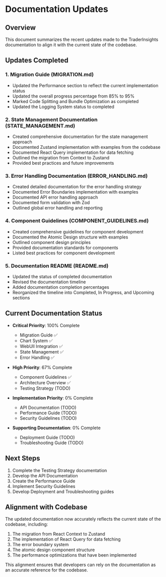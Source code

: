 # Documentation Updates

## Overview

This document summarizes the recent updates made to the TraderInsights documentation to align it with the current state of the codebase.

## Updates Completed

### 1. Migration Guide (MIGRATION.md)
- Updated the Performance section to reflect the current implementation status
- Updated the overall progress percentage from 85% to 95%
- Marked Code Splitting and Bundle Optimization as completed
- Updated the Logging System status to completed

### 2. State Management Documentation (STATE_MANAGEMENT.md)
- Created comprehensive documentation for the state management approach
- Documented Zustand implementation with examples from the codebase
- Documented React Query implementation for data fetching
- Outlined the migration from Context to Zustand
- Provided best practices and future improvements

### 3. Error Handling Documentation (ERROR_HANDLING.md)
- Created detailed documentation for the error handling strategy
- Documented Error Boundaries implementation with examples
- Documented API error handling approach
- Documented form validation with Zod
- Outlined global error handling and reporting

### 4. Component Guidelines (COMPONENT_GUIDELINES.md)
- Created comprehensive guidelines for component development
- Documented the Atomic Design structure with examples
- Outlined component design principles
- Provided documentation standards for components
- Listed best practices for component development

### 5. Documentation README (README.md)
- Updated the status of completed documentation
- Revised the documentation timeline
- Added documentation completion percentages
- Reorganized the timeline into Completed, In Progress, and Upcoming sections

## Current Documentation Status

- **Critical Priority**: 100% Complete
  - Migration Guide ✅
  - Chart System ✅
  - WebUll Integration ✅
  - State Management ✅
  - Error Handling ✅

- **High Priority**: 67% Complete
  - Component Guidelines ✅
  - Architecture Overview ✅
  - Testing Strategy (TODO)

- **Implementation Priority**: 0% Complete
  - API Documentation (TODO)
  - Performance Guide (TODO)
  - Security Guidelines (TODO)

- **Supporting Documentation**: 0% Complete
  - Deployment Guide (TODO)
  - Troubleshooting Guide (TODO)

## Next Steps

1. Complete the Testing Strategy documentation
2. Develop the API Documentation
3. Create the Performance Guide
4. Implement Security Guidelines
5. Develop Deployment and Troubleshooting guides

## Alignment with Codebase

The updated documentation now accurately reflects the current state of the codebase, including:

1. The migration from React Context to Zustand
2. The implementation of React Query for data fetching
3. The error boundary system
4. The atomic design component structure
5. The performance optimizations that have been implemented

This alignment ensures that developers can rely on the documentation as an accurate reference for the codebase. 